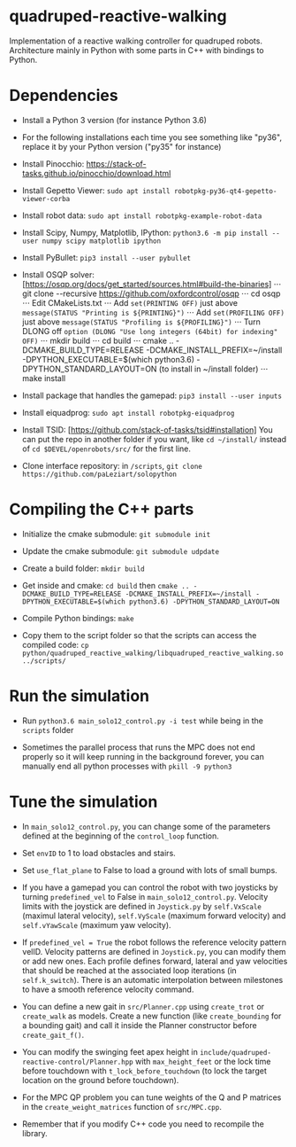 # quadruped-reactive-walking

Implementation of a reactive walking controller for quadruped robots. Architecture mainly in Python with some parts in C++ with bindings to Python.

# Dependencies

* Install a Python 3 version (for instance Python 3.6)

* For the following installations each time you see something like "py36", replace it by your Python version ("py35" for instance)

* Install Pinocchio: https://stack-of-tasks.github.io/pinocchio/download.html

* Install Gepetto Viewer: `sudo apt install robotpkg-py36-qt4-gepetto-viewer-corba`

* Install robot data: `sudo apt install robotpkg-example-robot-data`

* Install Scipy, Numpy, Matplotlib, IPython: `python3.6 -m pip install --user numpy scipy matplotlib ipython`

* Install PyBullet: `pip3 install --user pybullet`

* Install OSQP solver: [https://osqp.org/docs/get_started/sources.html#build-the-binaries]
⋅⋅⋅ git clone --recursive https://github.com/oxfordcontrol/osqp
⋅⋅⋅ cd osqp
⋅⋅⋅ Edit CMakeLists.txt 
⋅⋅⋅ Add `set(PRINTING OFF)` just above `message(STATUS "Printing is ${PRINTING}")`
⋅⋅⋅ Add `set(PROFILING OFF)` just above `message(STATUS "Profiling is ${PROFILING}")`
⋅⋅⋅ Turn DLONG off `option (DLONG "Use long integers (64bit) for indexing" OFF)`
⋅⋅⋅ mkdir build
⋅⋅⋅ cd build
⋅⋅⋅ cmake .. -DCMAKE_BUILD_TYPE=RELEASE -DCMAKE_INSTALL_PREFIX=~/install -DPYTHON_EXECUTABLE=$(which python3.6) -DPYTHON_STANDARD_LAYOUT=ON (to install in ~/install folder)
⋅⋅⋅ make install

* Install package that handles the gamepad: `pip3 install --user inputs`

* Install eiquadprog: `sudo apt install robotpkg-eiquadprog`

* Install TSID: [https://github.com/stack-of-tasks/tsid#installation] You can put the repo in another folder if you want, like `cd ~/install/` instead of `cd $DEVEL/openrobots/src/` for the first line.

* Clone interface repository: in `/scripts`, `git clone https://github.com/paLeziart/solopython`

# Compiling the C++ parts

* Initialize the cmake submodule: `git submodule init`

* Update the cmake submodule: `git submodule udpdate`

* Create a build folder: `mkdir build`

* Get inside and cmake: `cd build` then `cmake .. -DCMAKE_BUILD_TYPE=RELEASE -DCMAKE_INSTALL_PREFIX=~/install -DPYTHON_EXECUTABLE=$(which python3.6) -DPYTHON_STANDARD_LAYOUT=ON`

* Compile Python bindings: `make`

* Copy them to the script folder so that the scripts can access the compiled code: `cp python/quadruped_reactive_walking/libquadruped_reactive_walking.so ../scripts/`

# Run the simulation

* Run `python3.6 main_solo12_control.py -i test` while being in the `scripts` folder

* Sometimes the parallel process that runs the MPC does not end properly so it will keep running in the background forever, you can manually end all python processes with `pkill -9 python3`

# Tune the simulation

* In `main_solo12_control.py`, you can change some of the parameters defined at the beginning of the `control_loop` function.

* Set `envID` to 1 to load obstacles and stairs.

* Set `use_flat_plane` to False to load a ground with lots of small bumps.

* If you have a gamepad you can control the robot with two joysticks by turning `predefined_vel` to False in `main_solo12_control.py`. Velocity limits with the joystick are defined in `Joystick.py` by `self.VxScale` (maximul lateral velocity), `self.VyScale` (maximum forward velocity) and `self.vYawScale` (maximum yaw velocity).

* If `predefined_vel = True` the robot follows the reference velocity pattern velID. Velocity patterns are defined in `Joystick.py`, you can modify them or add new ones. Each profile defines forward, lateral and yaw velocities that should be reached at the associated loop iterations (in `self.k_switch`). There is an automatic interpolation between milestones to have a smooth reference velocity command.

* You can define a new gait in `src/Planner.cpp` using `create_trot` or `create_walk` as models. Create a new function (like `create_bounding` for a bounding gait) and call it inside the Planner constructor before `create_gait_f()`.

* You can modify the swinging feet apex height in `include/quadruped-reactive-control/Planner.hpp` with `max_height_feet` or the lock time before touchdown with `t_lock_before_touchdown` (to lock the target location on the ground before touchdown).

* For the MPC QP problem you can tune weights of the Q and P matrices in the `create_weight_matrices` function of `src/MPC.cpp`.

* Remember that if you modify C++ code you need to recompile the library.